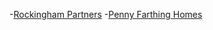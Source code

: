 -[Rockingham Partners](https://www.rockinghampartners.uk/) 
-[Penny Farthing Homes](https://www.pennyfarthinghomes.co.uk/)
